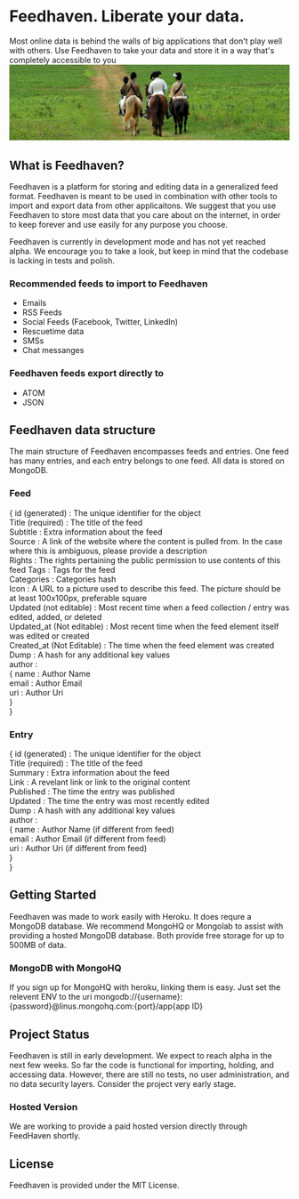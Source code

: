 # Feedhaven.  Liberate your data.
Most online data is behind the walls of big applications that don't play
well with others.  Use Feedhaven to take your data and store it in a way
that's completely accessible to you  
![revolution](doc/images/revolution_wide.png)
## What is Feedhaven?

Feedhaven is a platform for storing and editing data in a generalized feed format.  Feedhaven is meant to be used in combination with other tools to import and export data from other applicaitons.  We suggest that you use Feedhaven to store most data that you care about on the internet, in order to keep forever and use easily for any purpose you choose.  
  
Feedhaven is currently in development mode and has not yet reached
alpha.  We encourage you to take a look, but keep in mind that the
codebase is lacking in tests and polish.


### Recommended feeds to import to Feedhaven
* Emails
* RSS Feeds
* Social Feeds (Facebook, Twitter, LinkedIn)
* Rescuetime data
* SMSs
* Chat messanges

### Feedhaven feeds export directly to
* ATOM
* JSON

## Feedhaven data structure
The main structure of Feedhaven encompasses feeds and entries.  One feed has many entries, and each entry belongs to one feed.  All data is stored on MongoDB.

### Feed
{ id (generated) : The unique identifier for the object  
  Title (required) : The title of the feed  
  Subtitle : Extra information about the feed  
  Source : A link of the website where the content is pulled from. In the case where this is ambiguous, please provide a description  
  Rights : The rights pertaining the public permission to use contents of this feed 
  Tags : Tags for the feed  
  Categories : Categories hash  
  Icon : A URL to a picture used to describe this feed. The picture should be at least 100x100px, preferable square  
  Updated (not editable) : Most recent time when a feed collection / entry was edited, added, or deleted  
  Updated_at (Not editable) : Most recent time when the feed element itself was edited or created  
  Created_at (Not Editable) : The time when the feed element was created  
  Dump : A hash for any additional key values  
  author :  
            { name : Author Name  
              email : Author Email  
              uri : Author Uri  
              }  
}

### Entry
{ id (generated) : The unique identifier for the object  
  Title (required) : The title of the feed  
  Summary : Extra information about the feed  
  Link : A revelant link or link to the original content  
  Published : The time the entry was published  
  Updated : The time the entry was most recently edited  
  Dump : A hash with any additional key values  
  author :  
            { name : Author Name (if different from feed)   
              email : Author Email (if different from feed)  
              uri : Author Uri (if different from feed)  
              }  
}
  
## Getting Started
Feedhaven was made to work easily with Heroku.  It does requre a MongoDB
database.  We recommend MongoHQ or Mongolab to assist with providing a
hosted MongoDB database.  Both provide free storage for up to 500MB of
data.

### MongoDB with MongoHQ
If you sign up for MongoHQ with heroku, linking them is easy.  Just set the relevent ENV to
the uri mongodb://{username}:{password}@linus.mongohq.com:{port}/app{app
ID}

## Project Status
Feedhaven is still in early development.  We expect to reach alpha in the next
few weeks.  So far the code is functional for importing, holding, and
accessing data.  However, there are still no tests, no user
administration, and no data security layers.  Consider the project very
early stage.

### Hosted Version
We are working to provide a paid hosted version directly through
FeedHaven shortly.

## License
Feedhaven is provided under the MIT License.
